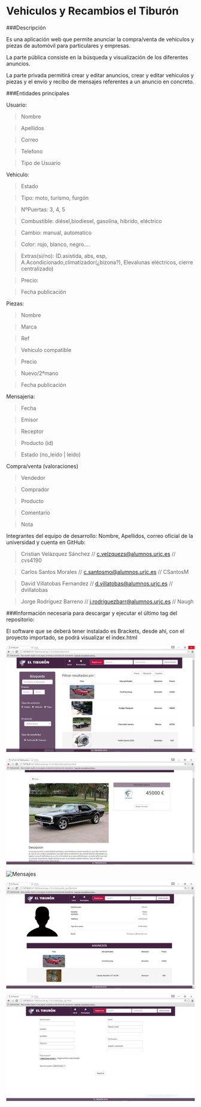 

Vehiculos y Recambios el Tiburón 
================================

###Descripción

Es una aplicación web que permite anunciar la compra/venta de vehículos y piezas de automóvil para 
particulares y empresas.

La parte pública consiste en la búsqueda y visualización de los diferentes anuncios.

La parte privada permitirá crear y editar anuncios, crear y editar vehiculos y piezas y el envío y 
recibo de mensajes referentes a un anuncio en concreto.



###Entidades principales

Usuario:

>Nombre

>Apellidos 

>Correo

>Telefono

>Tipo de Usuario


Vehiculo:

>Estado
	
>Tipo: moto, turismo, furgón
	
>NºPuertas: 3, 4, 5
	
>Combustible: diésel,biodiesel, gasolina, hibrido, eléctrico
	
>Cambio: manual, automatico
	
>Color: rojo, blanco, negro….
	
>Extras(si/no): (D.asistida, abs, esp, A.Acondicionado,climatizador(¿bizona?), 
Elevalunas eléctricos, cierre centralizado)
	
>Precio:

>Fecha publicación
	
Piezas:
	
>Nombre
	
>Marca
	
>Ref
	
>Vehiculo compatible
	
>Precio

>Nuevo/2ªmano

>Fecha publicación

Mensajeria:

>Fecha

>Emisor
    
>Receptor
    
>Producto (id)
    
>Estado (no_leido | leido)

Compra/venta (valoraciones)

>Vendedor

>Comprador

>Producto

>Comentario

>Nota

	

Integrantes del equipo de desarrollo: Nombre, Apellidos, correo oficial de la universidad y
cuenta en GitHub:

>Cristian Velázquez Sánchez // c.velzquezs@alumnos.urjc.es // cvs4190

>Carlos Santos Morales // c.santosmo@alumnos.urjc.es // CSantosM

>David Villatobas Fernandez // d.villatobas@alumnos.urjc.es // dvillatobas

>Jorge Rodríguez Barreno // j.rodriguezbarr@alumnos.urjc.es // Naugh


###Información necesaria para descargar y ejecutar el último tag del repositorio:

El software que se deberá tener instalado es Brackets, desde ahi, con el proyecto importado, se podrá visualizar el index.html

![](capturas_pantalla/index.JPG "Index")

![](capturas_pantalla/vista_articulo.JPG "Articulo")

![](capturas_pantalla/mis_mensajes.JPG "Mensajes")

![](capturas_pantalla/perfil_publico.JPG "Perfil Publico")

![](capturas_pantalla/nuevo_perfil.JPG "Nuevo perfil")





